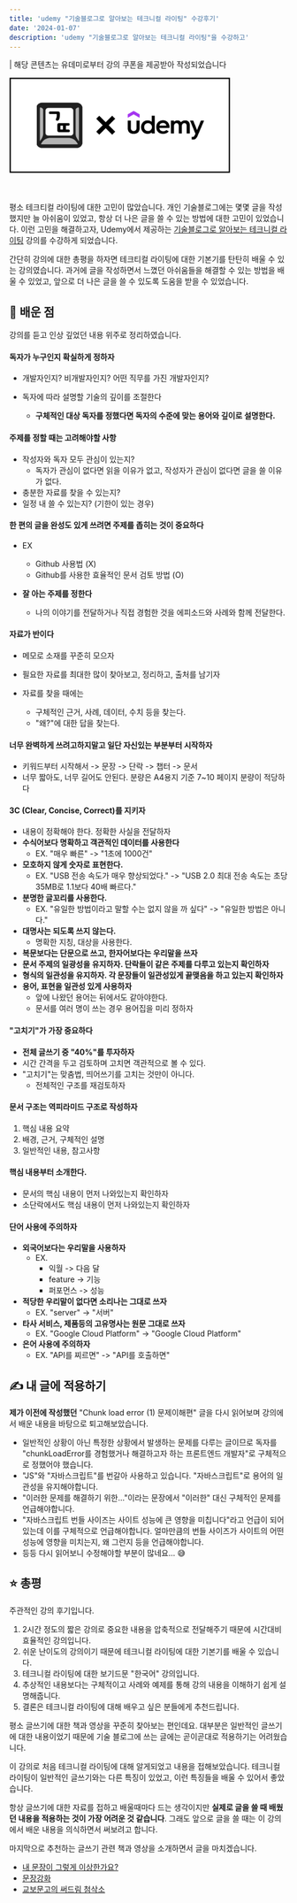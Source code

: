 ```yaml
---
title: 'udemy "기술블로그로 알아보는 테크니컬 라이팅" 수강후기'
date: '2024-01-07'
description: 'udemy "기술블로그로 알아보는 테크니컬 라이팅"을 수강하고'
---
```


| 해당 콘텐츠는 유데미로부터 강의 쿠폰을 제공받아 작성되었습니다

<img src="./image.png" width="400"/>

<br/>
<br/>
<br/>

평소 테크티컬 라이팅에 대한 고민이 많았습니다. 개인 기술블로그에는 몇몇 글을 작성했지만 늘 아쉬움이 있었고, 항상 더 나은 글을 쓸 수 있는 방법에 대한 고민이 있었습니다. 이런 고민을 해결하고자, Udemy에서 제공하는 [기술블로그로 알아보는 테크니컬 라이팅](https://www.udemy.com/course/techwriting/?gclid=Cj0KCQiAtOmsBhCnARIsAGPa5yYfmdRVI7CM_dy86r5ZImQwr-0wJsu9DpnAxxn1e-7ZZ8GRbDliOY8aAvgiEALw_wcB) 강의를 수강하게 되었습니다.

간단히 강의에 대한 총평을 하자면 테크티컬 라이팅에 대한 기본기를 탄탄히 배울 수 있는 강의였습니다. 과거에 글을 작성하면서 느꼈던 아쉬움들을 해결할 수 있는 방법을 배울 수 있었고, 앞으로 더 나은 글을 쓸 수 있도록 도움을 받을 수 있었습니다.

## 📝 배운 점

강의를 듣고 인상 깊었던 내용 위주로 정리하였습니다.

#### 독자가 누구인지 확실하게 정하자

- 개발자인지? 비개발자인지? 어떤 직무를 가진 개발자인지?
- 독자에 따라 설명할 기술의 깊이를 조절한다

  - **구체적인 대상 독자를 정했다면 독자의 수준에 맞는 용어와 깊이로 설명한다.**

#### 주제를 정할 때는 고려해야할 사항

- 작성자와 독자 모두 관심이 있는지?
  - 독자가 관심이 없다면 읽을 이유가 없고, 작성자가 관심이 없다면 글을 쓸 이유가 없다.
- 충분한 자료를 찾을 수 있는지?
- 일정 내 쓸 수 있는지? (기한이 있는 경우)

#### 한 편의 글을 완성도 있게 쓰려면 주제를 좁히는 것이 중요하다

- EX

  - Github 사용법 (X)
  - Github를 사용한 효율적인 문서 검토 방법 (O)

- **잘 아는 주제를 정한다**

  - 나의 이야기를 전달하거나 직접 경험한 것을 에피소드와 사례와 함께 전달한다.

#### 자료가 반이다

- 메모로 소재를 꾸준히 모으자
- 필요한 자료를 최대한 많이 찾아보고, 정리하고, 출처를 남기자
- 자료를 찾을 때에는

  - 구체적인 근거, 사례, 데이터, 수치 등을 찾는다.
  - "왜?"에 대한 답을 찾는다.

#### 너무 완벽하게 쓰려고하지말고 일단 자신있는 부분부터 시작하자

- 키워드부터 시작해서 -> 문장 -> 단락 -> 챕터 -> 문서
- 너무 짧아도, 너무 길어도 안된다. 분량은 A4용지 기준 7~10 페이지 분량이 적당하다

#### 3C (Clear, Concise, Correct)를 지키자

- 내용이 정확해야 한다. 정확한 사실을 전달하자
- **수식어보다 명확하고 객관적인 데이터를 사용한다**
  - EX. "매우 빠른" -> "1초에 1000건"
- **모호하지 않게 숫자로 표현한다.**
  - EX. "USB 전송 속도가 매우 향상되었다." -> "USB 2.0 최대 전송 속도는 초당 35MB로 1.1보다 40배 빠르다."
- **분명한 글꼬리를 사용한다.**
  - EX. "유일한 방법이라고 말할 수는 없지 않을 까 싶다" -> "유일한 방법은 아니다."
- **대명사는 되도록 쓰지 않는다.**
  - 명확한 지칭, 대상을 사용한다.
- **복문보다는 단문으로 쓰고, 한자어보다는 우리말을 쓰자**
- **문서 주제의 일광성을 유지하자. 단락들이 같은 주제를 다루고 있는지 확인하자**
- **형식의 일관성을 유지하자. 각 문장들이 일관성있게 끝맺음을 하고 있는지 확인하자**
- **용어, 표현을 일관성 있게 사용하자**
  - 앞에 나왔던 용어는 뒤에서도 같아야한다.
  - 문서를 여러 명이 쓰는 경우 용어집을 미리 정하자

#### "고치기"가 가장 중요하다

- **전체 글쓰기 중 "40%"를 투자하자**
- 시간 간격을 두고 검토하며 고치면 객관적으로 볼 수 있다.
- "고치기"는 맞춤법, 띄어쓰기를 고치는 것만이 아니다.
  - 전체적인 구조를 재검토하자

#### 문서 구조는 역피라미드 구조로 작성하자

1. 핵심 내용 요약
2. 배경, 근거, 구체적인 설명
3. 일반적인 내용, 참고사항

#### 핵심 내용부터 소개한다.

- 문서의 핵심 내용이 먼저 나와있는지 확인하자
- 소단락에서도 핵심 내용이 먼저 나와있는지 확인하자

#### 단어 사용에 주의하자

- **외국어보다는 우리말을 사용하자**
  - EX.
    - 익월 -> 다음 달
    - feature -> 기능
    - 퍼포먼스 -> 성능
- **적당한 우리말이 없다면 소리나는 그대로 쓰자**
  - EX. "server" -> "서버"
- **타사 서비스, 제품등의 고유명사는 원문 그대로 쓰자**
  - EX. "Google Cloud Platform" -> "Google Cloud Platform"
- **은어 사용에 주의하자**
  - EX. "API를 찌르면" -> "API를 호출하면"

## ✍️ 내 글에 적용하기

**제가 이전에 작성했던** "Chunk load error (1) 문제이해편" 글을 다시 읽어보며 강의에서 배운 내용을 바탕으로 퇴고해보았습니다.

- 일반적인 상황이 아닌 특정한 상황에서 발생하는 문제를 다루는 글이므로 독자를 "chunkLoadError를 경험했거나 해결하고자 하는 프론트엔드 개발자"로 구체적으로 정했어야 했습니다.
- "JS"와 "자바스크립트"를 번갈아 사용하고 있습니다. "자바스크립트"로 용어의 일관성을 유지해야합니다.
- "이러한 문제를 해결하기 위한..."이라는 문장에서 "이러한" 대신 구체적인 문제를 언급해야합니다.
- "자바스크립트 번들 사이즈는 사이트 성능에 큰 영향을 미칩니다"라고 언급이 되어있는데 이를 구체적으로 언급해야합니다. 얼마만큼의 번들 사이즈가 사이트의 어떤 성능에 영향을 미치는지, 왜 그런지 등을 언급해야합니다.
- 등등 다시 읽어보니 수정해야할 부분이 많네요... 😅

## ⭐️ 총평

주관적인 강의 후기입니다.

1. 2시간 정도의 짧은 강의로 중요한 내용을 압축적으로 전달해주기 때문에 시간대비 효율적인 강의입니다.
2. 쉬운 난이도의 강의이기 때문에 테크니컬 라이팅에 대한 기본기를 배울 수 있습니다.
3. 테크니컬 라이팅에 대한 보기드문 "한국어" 강의입니다.
4. 추상적인 내용보다는 구체적이고 사례와 예제를 통해 강의 내용을 이해하기 쉽게 설명해줍니다.
5. 결론은 테크니컬 라이팅에 대해 배우고 싶은 분들에게 추천드립니다.

평소 글쓰기에 대한 책과 영상을 꾸준히 찾아보는 편인데요. 대부분은 일반적인 글쓰기에 대한 내용이었기 때문에 기술 블로그에 쓰는 글에는 곧이곧대로 적용하기는 어려웠습니다.

이 강의로 처음 테크니컬 라이팅에 대해 알게되었고 내용을 접해보았습니다. 테크니컬 라이팅이 일반적인 글쓰기와는 다른 특징이 있었고, 이런 특징들을 배울 수 있어서 좋았습니다.

항상 글쓰기에 대한 자료를 접하고 배울때마다 드는 생각이지만 **실제로 글을 쓸 때 배웠던 내용을 적용하는 것이 가장 어려운 것 같습니다**. 그래도 앞으로 글을 쓸 때는 이 강의에서 배운 내용을 의식하면서 써보려고 합니다.

마지막으로 추천하는 글쓰기 관련 책과 영상을 소개하면서 글을 마치겠습니다.

- [내 문장이 그렇게 이상한가요?](https://product.kyobobook.co.kr/detail/S000001863138?utm_source=google&utm_medium=cpc&utm_campaign=googleSearch&gt_network=g&gt_keyword=&gt_target_id=dsa-1544589327323&gt_campaign_id=9979905549&gt_adgroup_id=132556570510&gad_source=1&gclid=Cj0KCQiAtOmsBhCnARIsAGPa5yb1-Sa-T483ZeX4111V6TtIsSOo1CfuKs75gaG3x25S1YkjipdTUDgaAmA2EALw_wcB)
- [문장강화](https://product.kyobobook.co.kr/detail/S000000612515)
- [교보문고의 써드림 첨삭소](https://www.youtube.com/watch?v=7itBamocMYU)
